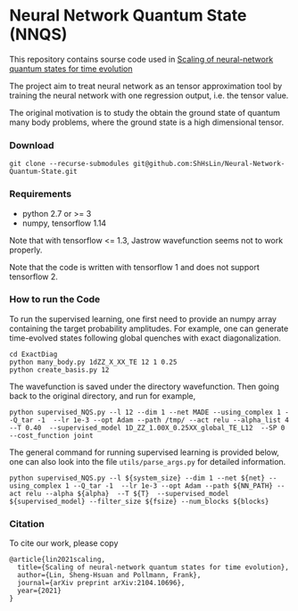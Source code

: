 # Neural Network Quantum State (NNQS)

This repository contains sourse code used in [Scaling of neural-network quantum states for time evolution](https://arxiv.org/abs/2104.10696)

The project aim to treat neural network as an tensor approximation tool by training the neural network with one regression output, i.e. the tensor value.

The original motivation is to study the obtain the ground state of quantum many body problems, where the ground state is a high dimensional tensor.


### Download
```
git clone --recurse-submodules git@github.com:ShHsLin/Neural-Network-Quantum-State.git
```

### Requirements

  - python 2.7 or >= 3
  - numpy, tensorflow 1.14

  Note that with tensorflow <= 1.3, Jastrow wavefunction seems not to work properly.

  Note that the code is written with tensorflow 1 and does not support tensorflow 2.


### How to run the Code

To run the supervised learning, one first need to provide an numpy array containing the target probability amplitudes. For example, one can generate time-evolved states following global quenches with exact diagonalization.
```
cd ExactDiag
python many_body.py 1dZZ_X_XX_TE 12 1 0.25
python create_basis.py 12
```
The wavefunction is saved under the directory wavefunction. Then going back to the original directory, and run for example,
```
python supervised_NQS.py --l 12 --dim 1 --net MADE --using_complex 1 --Q_tar -1  --lr 1e-3 --opt Adam --path /tmp/ --act relu --alpha_list 4  --T 0.40  --supervised_model 1D_ZZ_1.00X_0.25XX_global_TE_L12  --SP 0 --cost_function joint
```


The general command for running supervised learning is provided below, one can also look into the file `utils/parse_args.py` for detailed information.
```
python supervised_NQS.py --l ${system_size} --dim 1 --net ${net} --using_complex 1 --Q_tar -1  --lr 1e-3 --opt Adam --path ${NN_PATH} --act relu --alpha ${alpha}  --T ${T}  --supervised_model ${supervised_model} --filter_size ${fsize} --num_blocks ${blocks}
```



     

### Citation

To cite our work, please copy
```
@article{lin2021scaling,
  title={Scaling of neural-network quantum states for time evolution},
  author={Lin, Sheng-Hsuan and Pollmann, Frank},
  journal={arXiv preprint arXiv:2104.10696},
  year={2021}
}
```
